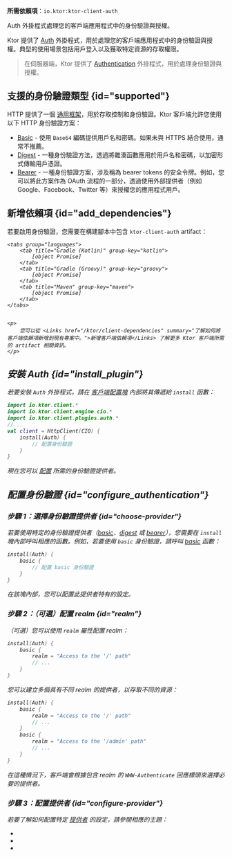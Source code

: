 [//]: # (title: Ktor 客戶端中的身份驗證與授權)

<show-structure for="chapter" depth="2"/>
<primary-label ref="client-plugin"/>

<tldr>
<p>
<b>所需依賴項</b>：<code>io.ktor:ktor-client-auth</code>
</p>
</tldr>

<link-summary>
Auth 外掛程式處理您的客戶端應用程式中的身份驗證與授權。
</link-summary>

Ktor 提供了 [Auth](https://api.ktor.io/ktor-client/ktor-client-plugins/ktor-client-auth/io.ktor.client.plugins.auth/-auth) 外掛程式，用於處理您的客戶端應用程式中的身份驗證與授權。典型的使用場景包括用戶登入以及獲取特定資源的存取權限。

> 在伺服器端，Ktor 提供了 [Authentication](server-auth.md) 外掛程式，用於處理身份驗證與授權。

## 支援的身份驗證類型 {id="supported"}

HTTP 提供了一個 [通用框架](https://developer.mozilla.org/en-US/docs/Web/HTTP/Authentication)，用於存取控制和身份驗證。Ktor 客戶端允許您使用以下 HTTP 身份驗證方案：

* [Basic](client-basic-auth.md) - 使用 `Base64` 編碼提供用戶名和密碼。如果未與 HTTPS 結合使用，通常不推薦。
* [Digest](client-digest-auth.md) - 一種身份驗證方法，透過將雜湊函數應用於用戶名和密碼，以加密形式傳輸用戶憑證。
* [Bearer](client-bearer-auth.md) - 一種身份驗證方案，涉及稱為 bearer tokens 的安全令牌。例如，您可以將此方案作為 OAuth 流程的一部分，透過使用外部提供者（例如 Google、Facebook、Twitter 等）來授權您的應用程式用戶。

## 新增依賴項 {id="add_dependencies"}

若要啟用身份驗證，您需要在構建腳本中包含 `ktor-client-auth` artifact：

<var name="artifact_name" value="ktor-client-auth"/>

    <tabs group="languages">
        <tab title="Gradle (Kotlin)" group-key="kotlin">
            [object Promise]
        </tab>
        <tab title="Gradle (Groovy)" group-key="groovy">
            [object Promise]
        </tab>
        <tab title="Maven" group-key="maven">
            [object Promise]
        </tab>
    </tabs>
    

    <p>
        您可以從 <Links href="/ktor/client-dependencies" summary="了解如何將客戶端依賴項新增到現有專案中。">新增客戶端依賴項</Links> 了解更多 Ktor 客戶端所需的 artifact 相關資訊。
    </p>
    

## 安裝 Auth {id="install_plugin"}
若要安裝 `Auth` 外掛程式，請在 [客戶端配置塊](client-create-and-configure.md#configure-client) 內部將其傳遞給 `install` 函數：

```kotlin
import io.ktor.client.*
import io.ktor.client.engine.cio.*
import io.ktor.client.plugins.auth.*
//...
val client = HttpClient(CIO) {
    install(Auth) {
        // 配置身份驗證
    }
}
```
現在您可以 [配置](#configure_authentication) 所需的身份驗證提供者。

## 配置身份驗證 {id="configure_authentication"}

### 步驟 1：選擇身份驗證提供者 {id="choose-provider"}

若要使用特定的身份驗證提供者（[basic](client-basic-auth.md)、[digest](client-digest-auth.md) 或 [bearer](client-bearer-auth.md)），您需要在 `install` 塊內部呼叫相應的函數。例如，若要使用 `basic` 身份驗證，請呼叫 [basic](https://api.ktor.io/ktor-client/ktor-client-plugins/ktor-client-auth/io.ktor.client.plugins.auth.providers/basic.html) 函數：

```kotlin
install(Auth) {
    basic {
        // 配置 basic 身份驗證
    }
}
```
在該塊內部，您可以配置此提供者特有的設定。

### 步驟 2：（可選）配置 realm {id="realm"}

（可選）您可以使用 `realm` 屬性配置 realm：

```kotlin
install(Auth) {
    basic {
        realm = "Access to the '/' path"
        // ...
    }
}
```

您可以建立多個具有不同 realm 的提供者，以存取不同的資源：

```kotlin
install(Auth) {
    basic {
        realm = "Access to the '/' path"
        // ...
    }
    basic {
        realm = "Access to the '/admin' path"
        // ...
    }
}
```

在這種情況下，客戶端會根據包含 realm 的 `WWW-Authenticate` 回應標頭來選擇必要的提供者。

### 步驟 3：配置提供者 {id="configure-provider"}

若要了解如何配置特定 [提供者](#supported) 的設定，請參閱相應的主題：
* [](client-basic-auth.md)
* [](client-digest-auth.md)
* [](client-bearer-auth.md)